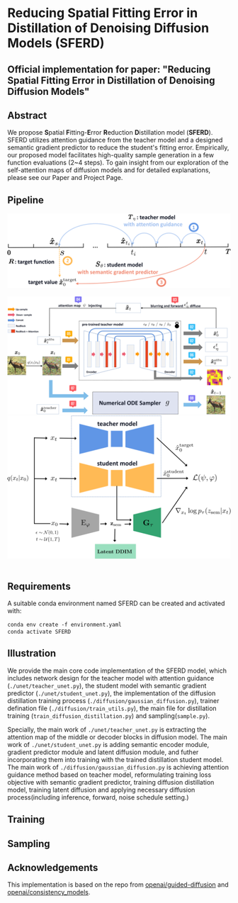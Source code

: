 # Reducing Spatial Fitting Error in Distillation of Denoising Diffusion Models (SFERD)

## Official implementation for paper: "Reducing Spatial Fitting Error in Distillation of Denoising Diffusion Models"
## Abstract
We propose **S**patial **F**itting-**E**rror **R**eduction **D**istillation model ($\textbf{SFERD}$). SFERD utilizes attention guidance from the teacher model and a designed semantic gradient predictor to reduce the student's fitting error. Empirically, our proposed model facilitates high-quality sample generation in a few function evaluations (2~4 steps). To gain insight from our exploration of the self-attention maps of diffusion models and for detailed explanations, please see our Paper and Project Page.

## Pipeline
![process](https://github.com/Sainzerjj/SFERD/blob/main/imgs/distillation.png)  
![DAG](https://github.com/Sainzerjj/SFERD/blob/main/imgs/DAG.png)
![DSE](https://github.com/Sainzerjj/SFERD/blob/main/imgs/DSE.png)  

## Requirements
A suitable conda environment named SFERD can be created and activated with:
```
conda env create -f environment.yaml
conda activate SFERD
```
## Illustration
We provide the main core code implementation of the SFERD model, which includes network design for the teacher model with attention guidance (`./unet/teacher_unet.py`), the student model with semantic gradient predictor (`./unet/student_unet.py`), the implementation of the diffusion distillation training process (`./diffusion/gaussian_diffusion.py`), trainer defination file (`./diffusion/train_utils.py`), the main file for distillation training (`train_diffusion_distillation.py`) and sampling(`sample.py`). 

Specially, the main work of `./unet/teacher_unet.py` is extracting the attention map of the middle or decoder blocks in diffusion model. The main work of `./unet/student_unet.py` is adding semantic encoder module, gradient predictor module and latent diffusion module, and futher incorporating them into training with the trained distillation student model. The main work of `./diffusion/gaussian_diffusion.py` is achieving attention guidance method based on teacher model, reformulating training loss objective with semantic gradient predictor, training diffusion distillation model, training latent diffusion and applying necessary diffusion process(including inference, forward, noise schedule setting.)

## Training

## Sampling

## Acknowledgements
This implementation is based on the repo from [openai/guided-diffusion](https://github.com/openai/guided-diffusion) and [openai/consistency_models](https://github.com/openai/consistency_models).

